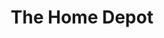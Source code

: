 ---
title: "The Home Depot"
url: /chandler/the-home-depot-west-chandler-boulevard/
shop: doityourself
---